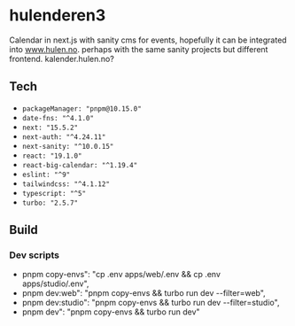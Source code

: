 # hulenderen3
Calendar in next.js with sanity cms for events, hopefully it can be integrated into www.hulen.no. perhaps with the same sanity projects but different frontend. kalender.hulen.no?

## Tech
- `packageManager: "pnpm@10.15.0"`
- `date-fns: "^4.1.0"`
- `next: "15.5.2"`
- `next-auth: "^4.24.11"`
- `next-sanity: "^10.0.15"`
- `react: "19.1.0"`
- `react-big-calendar: "^1.19.4"`
- `eslint: "^9"`
- `tailwindcss: "^4.1.12"`
- `typescript: "^5"`
- `turbo: "2.5.7"`
## Build 
### Dev scripts
- pnpm copy-envs":  "cp .env apps/web/.env && cp .env apps/studio/.env",
- pnpm dev:web": "pnpm copy-envs && turbo run dev --filter=web",
- pnpm dev:studio": "pnpm copy-envs && turbo run dev --filter=studio",
- pnpm dev": "pnpm copy-envs && turbo run dev"